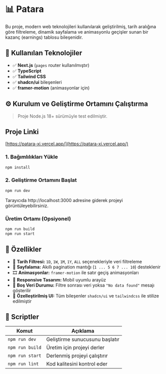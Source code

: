 # 📊 Patara 

Bu proje, modern web teknolojileri kullanılarak geliştirilmiş, tarih aralığına göre filtreleme, dinamik sayfalama ve animasyonlu geçişler sunan bir kazanç (earnings) tablosu bileşenidir.

## 🚀 Kullanılan Teknolojiler

- ✅ **Next.js** (`pages` router kullanılmıştır)
- ✅ **TypeScript**
- ✅ **Tailwind CSS**
- ✅ **shadcn/ui** bileşenleri
- ✅ **framer-motion** (animasyonlar için)

## ⚙️ Kurulum ve Geliştirme Ortamını Çalıştırma

> Proje Node.js 18+ sürümüyle test edilmiştir.

## Proje Linki

[https://patara-xi.vercel.app/](https://patara-xi.vercel.app/)

### 1. Bağımlılıkları Yükle

```bash
npm install
```

### 2. Geliştirme Ortamını Başlat

```bash
npm run dev
```

Tarayıcıda http://localhost:3000 adresine giderek projeyi görüntüleyebilirsiniz.

### Üretim Ortamı (Opsiyonel)

```bash
npm run build
npm run start
```

## 🧩 Özellikler

- 📅 **Tarih Filtresi:** `1D`, `1W`, `1M`, `1Y`, `ALL` seçenekleriyle veri filtreleme
- 🔢 **Sayfalama:** Akıllı pagination mantığı (`1 ... 5 6 7 ... 10`) desteklenir
- 🎞️ **Animasyonlar:** `framer-motion` ile satır geçiş animasyonları
- 📱 **Responsive Tasarım:** Mobil uyumlu arayüz
- 🚫 **Boş Veri Durumu:** Filtre sonrası veri yoksa `"No data found"` mesajı gösterilir
- 🎨 **Özelleştirilmiş UI:** Tüm bileşenler `shadcn/ui` ve `tailwindcss` ile stilize edilmiştir

## 📁 Scriptler

| Komut           | Açıklama                            |
|-----------------|-------------------------------------|
| `npm run dev`   | Geliştirme sunucusunu başlatır      |
| `npm run build` | Üretim için projeyi derler          |
| `npm run start` | Derlenmiş projeyi çalıştırır        |
| `npm run lint`  | Kod kalitesini kontrol eder         |
